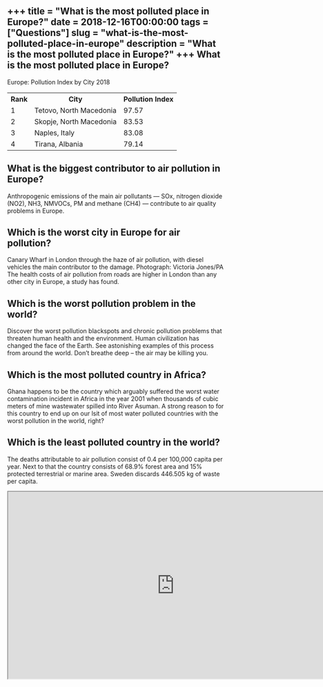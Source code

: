 +++
title = "What is the most polluted place in Europe?"
date = 2018-12-16T00:00:00
tags = ["Questions"]
slug = "what-is-the-most-polluted-place-in-europe"
description = "What is the most polluted place in Europe?"
+++
What is the most polluted place in Europe?
------------------------------------------

Europe: Pollution Index by City 2018

<table><tr><th>Rank</th><th>City</th><th>Pollution Index</th></tr><tr><td>1</td><td>Tetovo, North Macedonia</td><td>97.57</td></tr><tr><td>2</td><td>Skopje, North Macedonia</td><td>83.53</td></tr><tr><td>3</td><td>Naples, Italy</td><td>83.08</td></tr><tr><td>4</td><td>Tirana, Albania</td><td>79.14</td></tr></table>

What is the biggest contributor to air pollution in Europe?
-----------------------------------------------------------

Anthropogenic emissions of the main air pollutants — SOx, nitrogen dioxide (NO2), NH3, NMVOCs, PM and methane (CH4) — contribute to air quality problems in Europe.

Which is the worst city in Europe for air pollution?
----------------------------------------------------

Canary Wharf in London through the haze of air pollution, with diesel vehicles the main contributor to the damage. Photograph: Victoria Jones/PA The health costs of air pollution from roads are higher in London than any other city in Europe, a study has found.

Which is the worst pollution problem in the world?
--------------------------------------------------

Discover the worst pollution blackspots and chronic pollution problems that threaten human health and the environment. Human civilization has changed the face of the Earth. See astonishing examples of this process from around the world. Don’t breathe deep – the air may be killing you.

Which is the most polluted country in Africa?
---------------------------------------------

Ghana happens to be the country which arguably suffered the worst water contamination incident in Africa in the year 2001 when thousands of cubic meters of mine wastewater spilled into River Asuman. A strong reason to for this country to end up on our lsit of most water polluted countries with the worst pollution in the world, right?

Which is the least polluted country in the world?
-------------------------------------------------

The deaths attributable to air pollution consist of 0.4 per 100,000 capita per year. Next to that the country consists of 68.9% forest area and 15% protected terrestrial or marine area. Sweden discards 446.505 kg of waste per capita.

<iframe allow="accelerometer; autoplay; clipboard-write; encrypted-media; gyroscope; picture-in-picture" allowfullscreen="" class="__youtube_prefs__  epyt-is-override  no-lazyload" data-no-lazy="1" data-origheight="433" data-origwidth="770" data-skipgform_ajax_framebjll="" height="433" id="_ytid_46994" loading="lazy" src="https://www.youtube.com/embed/Yo_mO0L8uE4?enablejsapi=1&autoplay=0&cc_load_policy=0&cc_lang_pref=&iv_load_policy=1&loop=0&modestbranding=0&rel=1&fs=1&playsinline=0&autohide=2&theme=dark&color=red&controls=1&" title="YouTube player" width="770"></iframe>